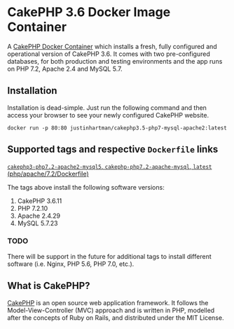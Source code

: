 # CakePHP 3.6 Docker Image Container

A [CakePHP Docker Container][docker] which installs a fresh, fully configured
and operational version of CakePHP 3.6. It comes with two pre-configured
databases, for both production and testing environments and the app runs on PHP
7.2, Apache 2.4 and MySQL 5.7.

## Installation

Installation is dead-simple. Just run the following command and then access
your browser to see your newly configured CakePHP website.

```docker
docker run -p 80:80 justinhartman/cakephp3.5-php7-mysql-apache2:latest
```

## Supported tags and respective `Dockerfile` links

[`cakephp3-php7.2-apache2-mysql5`, `cakephp-php7.2-apache-mysql`, `latest` (php/apache/7.2/Dockerfile)][7.2]

The tags above install the following software versions:

1. CakePHP 3.6.11
1. PHP 7.2.10
1. Apache 2.4.29
1. MySQL 5.7.23

### TODO

There will be support in the future for additional tags to install different
software (i.e. Nginx, PHP 5.6, PHP 7.0, etc.).

## What is CakePHP?

[CakePHP][cakephp] is an open source web application framework. It follows the
Model-View-Controller (MVC) approach and is written in PHP, modelled after the
concepts of Ruby on Rails, and distributed under the MIT License.

[cakephp]: http://cakephp.org
[docker]: https://hub.docker.com/r/justinhartman/cakephp3.5-php7-mysql-apache2/
[7.2]: https://github.com/justinhartman/docker-cakephp3.5-php7-mysql-apache2/blob/c9a60c3c9ad1a4b1b7bc596fe3ac6dcc99e73d47/php/apache/7.2/Dockerfile

